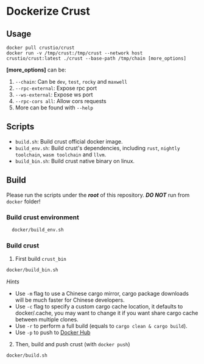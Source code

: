 # Dockerize Crust

## Usage

```shell
docker pull crustio/crust
docker run -v /tmp/crust:/tmp/crust --network host crustio/crust:latest ./crust --base-path /tmp/chain [more_options]
```

**[more_options]** can be:
1. `--chain`: Can be `dev`, `test`, `rocky` and `maxwell`
2. `--rpc-external`: Expose rpc port
3. `--ws-external`: Expose ws port
4. `--rpc-cors all`: Allow cors requests
5. More can be found with `--help`

## Scripts

- `build.sh`: Build crust official docker image.
- `build_env.sh`: Build crust's dependencies, including `rust`, `nightly toolchain`, `wasm toolchain` and `llvm`.
- `build_bin.sh`: Build crust native binary on linux.

## Build

Please run the scripts under the ***root*** of this repository. ***DO NOT*** run from `docker` folder!

### Build crust environment

```bash
  docker/build_env.sh
```

### Build crust

1. First build `crust_bin`

  ```bash
  docker/build_bin.sh
  ```

*Hints*

- Use `-m` flag to use a Chinese cargo mirror, cargo package downloads will be much faster for Chinese developers.
- Use `-c` flag to specify a custom cargo cache location,
    it defaults to docker/.cache, you may want to change it if you want share cargo cache between multiple clones.
- Use `-r` to perform a full build (equals to `cargo clean & cargo build`).
- Use `-p` to push to [Docker Hub](https://hub.docker.com/)

2. Then, build and push crust (with `docker push`)

  ```bash
  docker/build.sh
  ```
